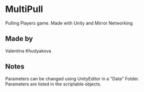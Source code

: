 # MultiPull
 Pulling Players game. Made with Unity and Mirror Networking

## Made by
Valentina Khudyakova

## Notes
Parameters can be changed using UnityEditor in a "Data" Folder. 
Parameters are listed in the scriptable objects.
